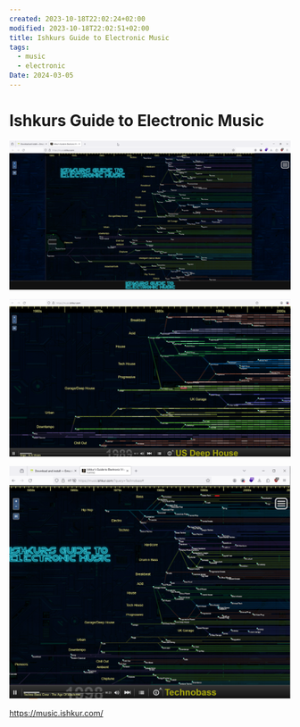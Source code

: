 ```yaml
---
created: 2023-10-18T22:02:24+02:00
modified: 2023-10-18T22:02:51+02:00
title: Ishkurs Guide to Electronic Music
tags:
  - music
  - electronic
Date: 2024-03-05
---
```


# Ishkurs Guide to Electronic Music

![](../_asset/2023-10-18_IshkursGuidetoElectronicMusic_image_1.png)


![](../_asset/2023-10-18_IshkursGuidetoElectronicMusic_image_2.png)

![](../_asset/2023-10-18_IshkursGuidetoElectronicMusic_image_3.png)

https://music.ishkur.com/
